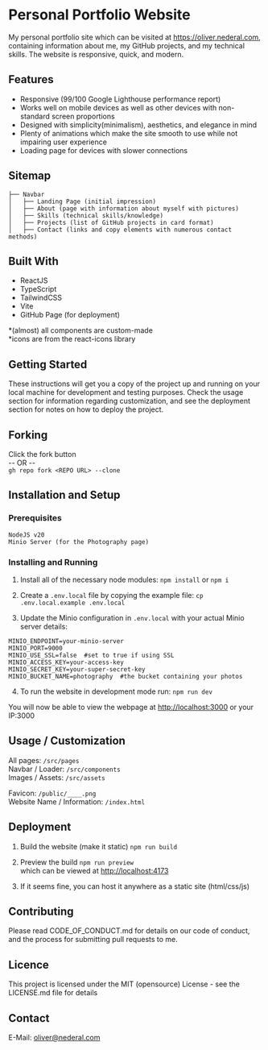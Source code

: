 # Personal Portfolio Website

My personal portfolio site which can be visited at <https://oliver.nederal.com>, containing information about me, my GitHub projects, and my technical skills. The website is responsive, quick, and modern.

## Features

- Responsive (99/100 Google Lighthouse performance report)
- Works well on mobile devices as well as other devices with non-standard screen proportions
- Designed with simplicity(minimalism), aesthetics, and elegance in mind
- Plenty of animations which make the site smooth to use while not impairing user experience
- Loading page for devices with slower connections

## Sitemap

```
├── Navbar
│   ├── Landing Page (initial impression)
│   ├── About (page with information about myself with pictures)
│   ├── Skills (technical skills/knowledge)
│   ├── Projects (list of GitHub projects in card format)
│   ├── Contact (links and copy elements with numerous contact methods)
```

## Built With

- ReactJS
- TypeScript
- TailwindCSS
- Vite
- GitHub Page (for deployment)

*(almost) all components are custom-made\
*icons are from the react-icons library

## Getting Started

These instructions will get you a copy of the project up and running on your local machine for development and testing purposes. Check the usage section for information regarding customization, and see the deployment section for notes on how to deploy the project.

## Forking

Click the fork button\
-- OR --\
`gh repo fork <REPO URL> --clone`

## Installation and Setup

### Prerequisites

```
NodeJS v20
Minio Server (for the Photography page)
```

### Installing and Running

1. Install all of the necessary node modules:
   `npm install` or `npm i`

2. Create a `.env.local` file by copying the example file:
   `cp .env.local.example .env.local`

3. Update the Minio configuration in `.env.local` with your actual Minio server details:

```
MINIO_ENDPOINT=your-minio-server
MINIO_PORT=9000
MINIO_USE_SSL=false  #set to true if using SSL
MINIO_ACCESS_KEY=your-access-key
MINIO_SECRET_KEY=your-super-secret-key
MINIO_BUCKET_NAME=photography  #the bucket containing your photos
```

4. To run the website in development mode run:
   `npm run dev`

You will now be able to view the webpage at <http://localhost:3000> or your IP:3000

## Usage / Customization

All pages: `/src/pages`\
Navbar / Loader: `/src/components`\
Images / Assets: `/src/assets`

Favicon: `/public/____.png`\
Website Name / Information: `/index.html`

## Deployment

1. Build the website (make it static)
   `npm run build`

2. Preview the build
   `npm run preview`\
   which can be viewed at <http://localhost:4173>

3. If it seems fine, you can host it anywhere as a static site (html/css/js)

## Contributing

Please read CODE_OF_CONDUCT.md for details on our code of conduct, and the process for submitting pull requests to me.

## Licence

This project is licensed under the MIT (opensource) License - see the LICENSE.md file for details

## Contact

E-Mail: <oliver@nederal.com>
